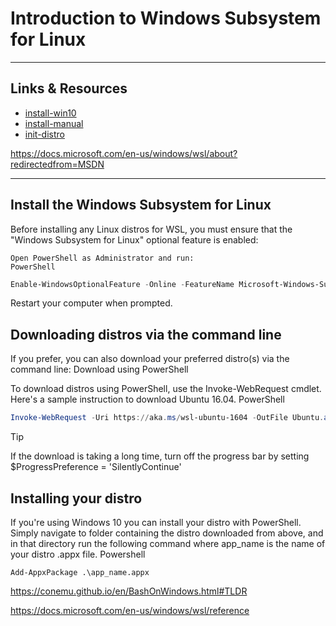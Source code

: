 # Introduction to Windows Subsystem for Linux

---

## Links & Resources

- [install-win10](https://docs.microsoft.com/en-us/windows/wsl/install-win10)
- [install-manual](https://docs.microsoft.com/en-us/windows/wsl/install-manual)
- [init-distro](https://docs.microsoft.com/en-us/windows/wsl/initialize-distro)

https://docs.microsoft.com/en-us/windows/wsl/about?redirectedfrom=MSDN

---

## Install the Windows Subsystem for Linux

Before installing any Linux distros for WSL, you must ensure that the "Windows Subsystem for Linux" optional feature is enabled:

    Open PowerShell as Administrator and run:
    PowerShell

```powershell
Enable-WindowsOptionalFeature -Online -FeatureName Microsoft-Windows-Subsystem-Linux
```

Restart your computer when prompted.

## Downloading distros via the command line

If you prefer, you can also download your preferred distro(s) via the command line:
Download using PowerShell

To download distros using PowerShell, use the Invoke-WebRequest cmdlet. Here's a sample instruction to download Ubuntu 16.04.
PowerShell

```powershell
Invoke-WebRequest -Uri https://aka.ms/wsl-ubuntu-1604 -OutFile Ubuntu.appx -UseBasicParsing
```

Tip

If the download is taking a long time, turn off the progress bar by setting $ProgressPreference = 'SilentlyContinue'

## Installing your distro

If you're using Windows 10 you can install your distro with PowerShell. Simply navigate to folder containing the distro downloaded from above, and in that directory run the following command where app_name is the name of your distro .appx file.
Powershell

`Add-AppxPackage .\app_name.appx`

[](https://docs.microsoft.com/en-us/windows/wsl/initialize-distro)

https://conemu.github.io/en/BashOnWindows.html#TLDR

https://docs.microsoft.com/en-us/windows/wsl/reference
